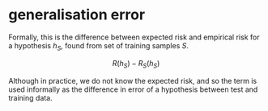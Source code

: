 # generalisation error 

Formally, this is the difference between expected risk and empirical risk for a hypothesis $h_S$, found from set of training samples $S$. 

$$R(h_S) - R_S(h_S)$$

Although in practice, we do not know the expected risk, and so the term is used informally as the difference in error of a hypothesis between test and training data.
